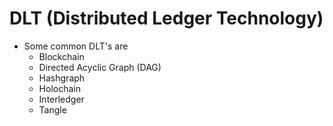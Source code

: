 # DLT (Distributed Ledger Technology)

- Some common DLT's are
  - Blockchain
  - Directed Acyclic Graph (DAG)
  - Hashgraph
  - Holochain
  - Interledger
  - Tangle